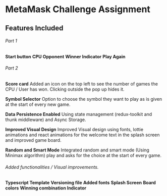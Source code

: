 # MetaMask Challenge Assignment

## Features Included

###### Part 1

**Start button**
**CPU Opponent**
**Winner Indicator**
**Play Again**

###### Part 2

**Score card**
Added an icon on the top left to see the number of games the CPU / User has won. Clicking outside the pop up hides it.

**Symbol Selector**
Option to choose the symbol they want to play as is given at the start of every new game.

**Data Persistence Enabled**
Using state management (redux-toolkit and thunk middleware) and Async Storage.

**Improved Visual Design**
Improved Visual design using fonts, lottie animations and react animations for the welcome text in the splash screen and improved game board.

**Random and Smart Mode**
Integrated random and smart mode (Using Minimax algorithm) play and asks for the choice at the start of every game.

###### Added functionalities / Visual improvements.

**Typescript Template**
**Versioning file**
**Added fonts**
**Splash Screen**
**Board colors**
**Winning combination Indicator**
